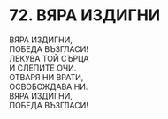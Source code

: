 # 72. ВЯРА ИЗДИГНИ  
  
ВЯРА ИЗДИГНИ,  
ПОБЕДА ВЪЗГЛАСИ!  
ЛЕКУВА ТОЙ СЪРЦА  
И СЛЕПИТЕ ОЧИ.  
ОТВАРЯ НИ ВРАТИ,  
ОСВОБОЖДАВА НИ.  
ВЯРА ИЗДИГНИ,  
ПОБЕДА ВЪЗГЛАСИ!  
